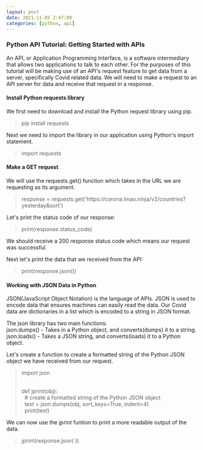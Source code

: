 ```yaml
---
layout: post
date: 2021-11-05 2:47:00
categories: [python, api]
---
```


<h3>Python API Tutorial: Getting Started with APIs</h3>

An API, or Application Programming Interface, is a software intermediary that allows two applications to talk to each other.
For the purposes of this tutorial will be making use of an API's request feature to get data from a server, specifically Covid related data.
We will need to make a request to an API server for data and receive that request in a response.

<h4>Install Python requests library</h4>

We first need to download and install the Python request library using pip.

<blockquote>
pip install requests
</blockquote>

Next we need to import the library in our application using Python's import statement.
<blockquote>
import requests
</blockquote>

<h4>Make a GET request</h4>

We will use the requests.get() function which takes in the URL we are requesting as its argument.

<blockquote>
response =  requests.get('https://corona.lmao.ninja/v2/countries?yesterday&sort')
</blockquote>

Let's print the status code of our response:
<blockquote>
print(response.status_code)
</blockquote>

We should receive a 200 response status code which means our request was successful.

Next let's print the data that we received from the API:
<blockquote>
print(response.json())
</blockquote>

<h4>Working with JSON Data in Python</h4>

JSON(JavaScript Object Notation) is the language of APIs.  JSON is used to encode data that ensures machines can easily read the data.
Our Covid data are dictionaries in a list which is encoded to a string in JSON format.

The json library has two main functions:
<br>json.dumps() - Takes in a Python object, and converts(dumps) it to a string.
<br>json.loads() - Takes a JSON string, and converts(loads) it to a Python object.

Let's create a function to create a formatted string of the Python JSON object we have received from our request.

<blockquote>
import json

<br>def jprint(obj):
<br>&nbsp;    # create a formatted string of the Python JSON object
<br>&nbsp;    text = json.dumps(obj, sort_keys=True, indent=4)
<br>&nbsp;    print(text)
</blockquote>

We can now use the jprint funtion to print a more readable output of the data.
<blockquote>
jprint(response.json( ))
</blockquote>
